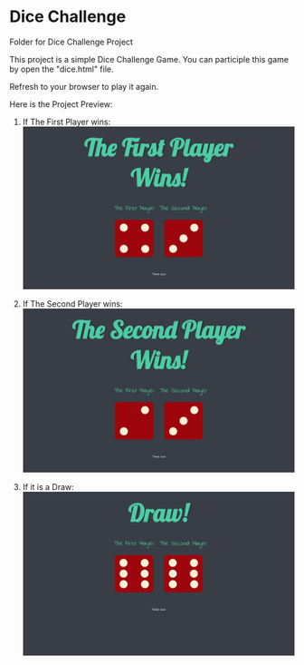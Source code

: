 # Dice Challenge
Folder for Dice Challenge Project

This project is a simple Dice Challenge Game. You can participle this game by open the "dice.html" file.

Refresh to your browser to play it again.



Here is the Project Preview:

1. If The First Player wins:
![TheFirstPlayerWin](./previews//TheFirstPlayerWin.jpg)

2. If The Second Player wins:
![TheSecondPlayerWin](./previews//TheSecondPlayerWin.jpg)

3. If it is a Draw:
![Draw](./previews//Draw.jpg)
